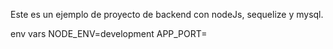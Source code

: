 Este es un ejemplo de proyecto de backend con nodeJs, sequelize y mysql.

env vars
NODE_ENV=development
APP_PORT=
